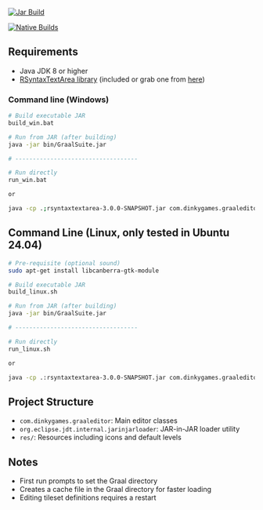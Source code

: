 [![Jar Build](https://github.com/username/GraalSuite/actions/workflows/main.yml/badge.svg)](https://github.com/username/GraalSuite/actions/workflows/main.yml)

[![Native Builds](https://github.com/username/GraalSuite/actions/workflows/native-build.yml/badge.svg)](https://github.com/username/GraalSuite/actions/workflows/native-build.yml)

## Requirements

- Java JDK 8 or higher
- [RSyntaxTextArea library](https://github.com/bobbylight/RSyntaxTextArea.git) (included or grab one from [here](https://mvnrepository.com/artifact/com.fifesoft/rsyntaxtextarea/3.0.0))

### Command line (Windows)

```bash
# Build executable JAR
build_win.bat

# Run from JAR (after building)
java -jar bin/GraalSuite.jar

# -----------------------------------

# Run directly
run_win.bat

or

java -cp .;rsyntaxtextarea-3.0.0-SNAPSHOT.jar com.dinkygames.graaleditor.GraalEditor

```


## Command Line (Linux, only tested in Ubuntu 24.04)


```bash
# Pre-requisite (optional sound)
sudo apt-get install libcanberra-gtk-module

# Build executable JAR
build_linux.sh

# Run from JAR (after building)
java -jar bin/GraalSuite.jar

# -----------------------------------

# Run directly
run_linux.sh

or

java -cp .:rsyntaxtextarea-3.0.0-SNAPSHOT.jar com.dinkygames.graaleditor.GraalEditor

```

## Project Structure

- `com.dinkygames.graaleditor`: Main editor classes
- `org.eclipse.jdt.internal.jarinjarloader`: JAR-in-JAR loader utility
- `res/`: Resources including icons and default levels

## Notes

- First run prompts to set the Graal directory
- Creates a cache file in the Graal directory for faster loading
- Editing tileset definitions requires a restart

